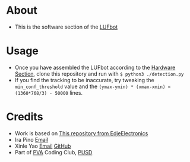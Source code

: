 # About
* This is the software section of the [LUFbot](../)
# Usage
* Once you have assembled the LUFbot according to the [Hardware Section](../hardware/README.md), clone this repository and run with `$ python3 ./detection.py`
* If you find the tracking to be inaccurate, try tweaking the `min_conf_threshold` value and the `(ymax-ymin) * (xmax-xmin) < (1360*768/3) - 50000` lines. 

# Credits
* Work is based on [This repository from EdjeElectronics](/EdjeElectronics/TensorFlow-Lite-Object-Detection-on-Android-and-Raspberry-Pi)
* Ira Pino [Email](mailto:ip6142@pleasantonusd.net)
* Xinle Yao [Email](mailto:xy2933@pleasantonusd.net) [GitHub](/sean-was-taken)
* Part of [PVA](https://www.pleasantonvirtualacademy.com) Coding Club, [PUSD](https://www.pleasantonusd.net)
